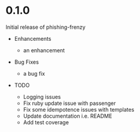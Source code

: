 # 0.1.0

Initial release of phishing-frenzy

* Enhancements
  * an enhancement

* Bug Fixes
  * a bug fix

* TODO
  * Logging issues
  * Fix ruby update issue with passenger
  * Fix some idempotence issues with templates
  * Update documentation i.e. README
  * Add test coverage
